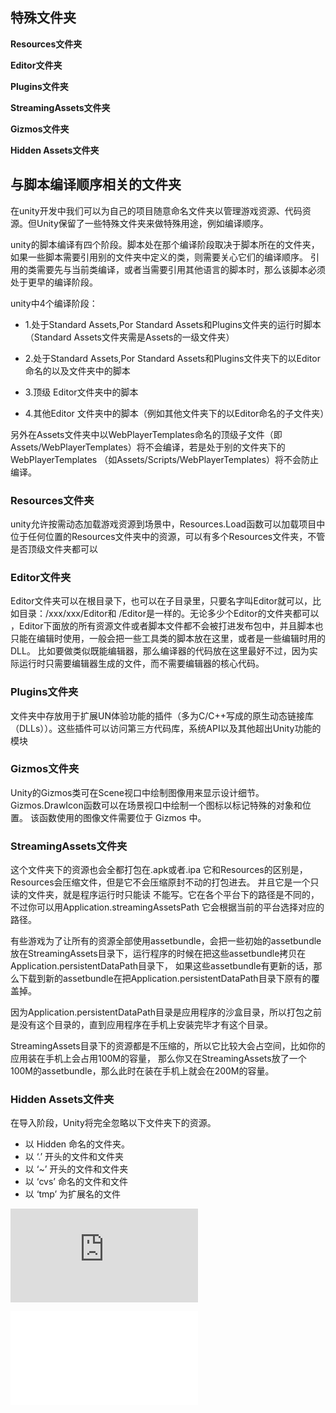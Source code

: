 ## 特殊文件夹

**Resources文件夹**

**Editor文件夹**

**Plugins文件夹**

**StreamingAssets文件夹**

**Gizmos文件夹**

**Hidden Assets文件夹**

## 与脚本编译顺序相关的文件夹

在unity开发中我们可以为自己的项目随意命名文件夹以管理游戏资源、代码资源。但Unity保留了一些特殊文件夹来做特殊用途，例如编译顺序。

unity的脚本编译有四个阶段。脚本处在那个编译阶段取决于脚本所在的文件夹，如果一些脚本需要引用别的文件夹中定义的类，则需要关心它们的编译顺序。
引用的类需要先与当前类编译，或者当需要引用其他语言的脚本时，那么该脚本必须处于更早的编译阶段。

unity中4个编译阶段：

* 1.处于Standard Assets,Por Standard Assets和Plugins文件夹的运行时脚本（Standard Assets文件夹需是Assets的一级文件夹）

* 2.处于Standard Assets,Por Standard Assets和Plugins文件夹下的以Editor命名的以及文件夹中的脚本

* 3.顶级 Editor文件夹中的脚本

* 4.其他Editor 文件夹中的脚本（例如其他文件夹下的以Editor命名的子文件夹）

另外在Assets文件夹中以WebPlayerTemplates命名的顶级子文件（即Assets/WebPlayerTemplates）将不会编译，若是处于别的文件夹下的
WebPlayerTemplates （如Assets/Scripts/WebPlayerTemplates）将不会防止编译。


### Resources文件夹

unity允许按需动态加载游戏资源到场景中，Resources.Load函数可以加载项目中位于任何位置的Resources文件夹中的资源，可以有多个Resources文件夹，不管是否顶级文件夹都可以

### Editor文件夹

Editor文件夹可以在根目录下，也可以在子目录里，只要名字叫Editor就可以，比如目录：/xxx/xxx/Editor和 /Editor是一样的。无论多少个Editor的文件夹都可以
，Editor下面放的所有资源文件或者脚本文件都不会被打进发布包中，并且脚本也只能在编辑时使用，一般会把一些工具类的脚本放在这里，或者是一些编辑时用的DLL。
比如要做类似既能编辑器，那么编译器的代码放在这里最好不过，因为实际运行时只需要编辑器生成的文件，而不需要编辑器的核心代码。

### Plugins文件夹

文件夹中存放用于扩展UN体验功能的插件（多为C/C++写成的原生动态链接库（DLLs））。这些插件可以访问第三方代码库，系统API以及其他超出Unity功能的模块

### Gizmos文件夹

Unity的Gizmos类可在Scene视口中绘制图像用来显示设计细节。Gizmos.DrawIcon函数可以在场景视口中绘制一个图标以标记特殊的对象和位置。
该函数使用的图像文件需要位于 Gizmos 中。

### StreamingAssets文件夹

这个文件夹下的资源也会全都打包在.apk或者.ipa 它和Resources的区别是，Resources会压缩文件，但是它不会压缩原封不动的打包进去。
并且它是一个只读的文件夹，就是程序运行时只能读 不能写。它在各个平台下的路径是不同的，不过你可以用Application.streamingAssetsPath
它会根据当前的平台选择对应的路径。

有些游戏为了让所有的资源全部使用assetbundle，会把一些初始的assetbundle放在StreamingAssets目录下，运行程序的时候在把这些assetbundle拷贝在Application.persistentDataPath目录下，
如果这些assetbundle有更新的话，那么下载到新的assetbundle在把Application.persistentDataPath目录下原有的覆盖掉。

因为Application.persistentDataPath目录是应用程序的沙盒目录，所以打包之前是没有这个目录的，直到应用程序在手机上安装完毕才有这个目录。

StreamingAssets目录下的资源都是不压缩的，所以它比较大会占空间，比如你的应用装在手机上会占用100M的容量，
那么你又在StreamingAssets放了一个100M的assetbundle，那么此时在装在手机上就会在200M的容量。

### Hidden Assets文件夹

在导入阶段，Unity将完全忽略以下文件夹下的资源。
* 以 Hidden 命名的文件夹。
* 以 ‘.’ 开头的文件和文件夹
* 以 ‘~’ 开头的文件和文件夹
* 以 ‘cvs’ 命名的文件和文件
* 以 ‘tmp’ 为扩展名的文件


![参考链接1](http://docs.unity3d.com/Manual/SpecialFolders.html)

![参考链接2](:http://docs.unity3d.com/Manual/ScriptCompileOrderFolders.html)








